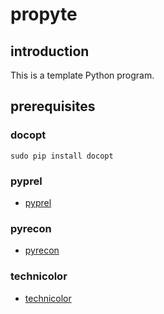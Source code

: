 # propyte

## introduction

This is a template Python program.

## prerequisites

### docopt

    sudo pip install docopt

### pyprel

- [pyprel](https://github.com/wdbm/pyprel)

### pyrecon

- [pyrecon](https://github.com/wdbm/pyrecon)

### technicolor

- [technicolor](https://github.com/wdbm/technicolor)
